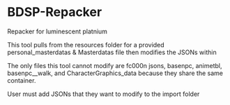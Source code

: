 # BDSP-Repacker
Repacker for luminescent platnium

This tool pulls from the resources folder for a provided personal_masterdatas & Masterdatas file then modifies the JSONs within

The only files this tool cannot modify are fc000n jsons, basenpc, animetbl, basenpc__walk, and CharacterGraphics_data because they share the same container.

User must add JSONs that they want to modify to the import folder

